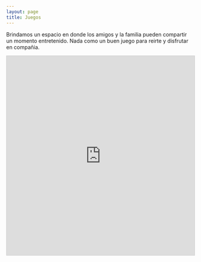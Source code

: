 ```yaml
---
layout: page
title: Juegos
---
```

Brindamos un espacio en donde los amigos y la familia pueden compartir un momento entretenido.
Nada como un buen juego para reirte y disfrutar en compañia.
<iframe class="airtable-embed" src="https://airtable.com/embed/shrWUlXvkD0dHgJF3?backgroundColor=cyan&viewControls=on" frameborder="0" onmousewheel="" width="100%" height="533" style="background: transparent; border: 1px solid #ccc;"></iframe>
